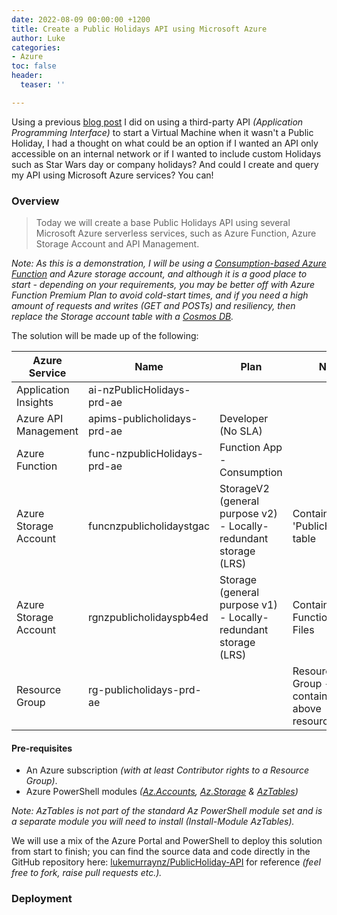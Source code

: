 ```yaml
---
date: 2022-08-09 00:00:00 +1200
title: Create a Public Holidays API using Microsoft Azure
author: Luke
categories:
- Azure
toc: false
header:
  teaser: ''

---
```

Using a previous [blog post](https://luke.geek.nz/azure/turn-on-a-azure-virtual-machine-using-azure-automation/tomation "Turn on a Azure Virtual Machine using Azure Automation ") I did on using a third-party API _(Application Programming Interface)_ to start a Virtual Machine when it wasn't a Public Holiday, I had a thought on what could be an option if I wanted an API only accessible on an internal network or if I wanted to include custom Holidays such as Star Wars day or company holidays? And could I create and query my API using Microsoft Azure services? You can!

### Overview

> Today we will create a base Public Holidays API using several Microsoft Azure serverless services, such as Azure Function, Azure Storage Account and API Management.

_Note: As this is a demonstration, I will be using a_ [_Consumption-based Azure Function_](https://docs.microsoft.com/en-us/azure/azure-functions/functions-scale?WT.mc_id=AZ-MVP-5004796 "Azure Functions hosting options") _and Azure storage account, and although it is a good place to start - depending on your requirements, you may be better off with Azure Function Premium Plan to avoid cold-start times, and if you need a high amount of requests and writes (GET and POSTs) and resiliency, then replace the Storage account table with a_ [_Cosmos DB_](https://docs.microsoft.com/en-us/azure/cosmos-db/introduction?WT.mc_id=AZ-MVP-5004796 "Azure Cosmos DB")_._

The solution will be made up of the following:

| Azure Service | Name | Plan | Note |
| --- | --- | --- | --- |
| Application Insights | ai-nzPublicHolidays-prd-ae |  |  |
| Azure API Management | apims-publicholidays-prd-ae | Developer (No SLA) |  |
| Azure Function | func-nzpublicHolidays-prd-ae | Function App - Consumption |  |
| Azure Storage Account | funcnzpublicholidaystgac | StorageV2 (general purpose v2) - Locally-redundant storage (LRS) | Contains 'PublicHolidays' table |
| Azure Storage Account | rgnzpublicholidayspb4ed | Storage (general purpose v1)  - Locally-redundant storage (LRS) | Contains Azure Functions App Files |
| Resource Group | rg-publicholidays-prd-ae |  | Resource Group - containing above resources. |

#### Pre-requisites

* An Azure subscription _(with at least Contributor rights to a Resource Group)_.
* Azure PowerShell modules _(_[_Az.Accounts_](https://docs.microsoft.com/en-us/powershell/module/az.accounts/?view=azps-8.2.0&WT.mc_id=AZ-MVP-5004796 "Az.Accounts")_,_ [_Az.Storage_](https://docs.microsoft.com/en-us/powershell/module/az.storage/?view=azps-8.2.0&WT.mc_id=AZ-MVP-5004796 "Az.Storage") _&_ [_AzTables_](https://www.powershellgallery.com/packages/AzTable/ "AzTable")_)_

_Note: AzTables is not part of the standard Az PowerShell module set and is a separate module you will need to install (Install-Module AzTables)._

We will use a mix of the Azure Portal and PowerShell to deploy this solution from start to finish; you can find the source data and code directly in the GitHub repository here: [lukemurraynz/PublicHoliday-API](https://github.com/lukemurraynz/PublicHoliday-API "PublicHoliday-API") for reference _(feel free to fork, raise pull requests etc.)._

### Deployment